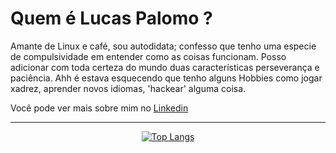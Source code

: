 # Quem é Lucas Palomo ?

Amante de Linux e café, sou autodidata; confesso que tenho uma especie de compulsividade em entender como as coisas funcionam. Posso adicionar com toda certeza do mundo duas características perseverança e paciência. Ahh é estava esquecendo que tenho alguns Hobbies como jogar xadrez, aprender novos idiomas, 'hackear' alguma coisa.


Você pode ver mais sobre mim no [Linkedin](https://www.linkedin.com/in/lucas-palomo-338749183/)

----

<div align="center"/>

[![Top Langs](https://github-readme-stats.vercel.app/api/top-langs/?username=Lucas-Palomo&count_private=true&layout=compact)](https://github.com/Lucas-Palomo/github-readme-stats)

